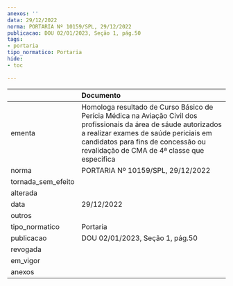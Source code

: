 ```yaml
---
anexos: ''
data: 29/12/2022
norma: PORTARIA Nº 10159/SPL, 29/12/2022
publicacao: DOU 02/01/2023, Seção 1, pág.50
tags:
- portaria
tipo_normatico: Portaria
hide: 
- toc 
 
---
```


|                    | Documento                                                                                                                                                                                                                                        |
|:-------------------|:-------------------------------------------------------------------------------------------------------------------------------------------------------------------------------------------------------------------------------------------------|
| ementa             | Homologa resultado de Curso Básico de Perícia Médica na Aviação Civil dos profissionais da área de sáude autorizados a realizar exames de saúde periciais em candidatos para fins de concessão ou revalidação de CMA de 4ª classe que especifica |
| norma              | PORTARIA Nº 10159/SPL, 29/12/2022                                                                                                                                                                                                                |
| tornada_sem_efeito |                                                                                                                                                                                                                                                  |
| alterada           |                                                                                                                                                                                                                                                  |
| data               | 29/12/2022                                                                                                                                                                                                                                       |
| outros             |                                                                                                                                                                                                                                                  |
| tipo_normatico     | Portaria                                                                                                                                                                                                                                         |
| publicacao         | DOU 02/01/2023, Seção 1, pág.50                                                                                                                                                                                                                  |
| revogada           |                                                                                                                                                                                                                                                  |
| em_vigor           |                                                                                                                                                                                                                                                  |
| anexos             |                                                                                                                                                                                                                                                  |